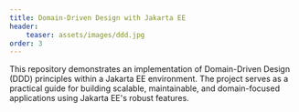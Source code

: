 ```yaml
---
title: Domain-Driven Design with Jakarta EE
header:
    teaser: assets/images/ddd.jpg
order: 3
---
```


This repository demonstrates an implementation of Domain-Driven Design (DDD) principles within a Jakarta EE environment. The project serves as a practical guide for building scalable, maintainable, and domain-focused applications using Jakarta EE's robust features.


